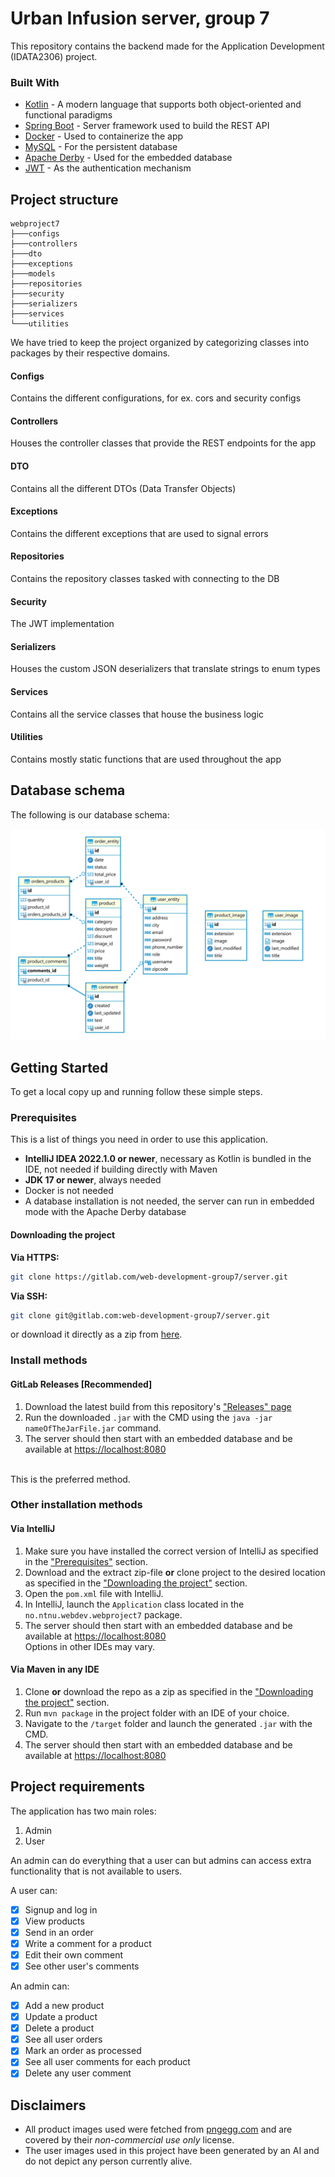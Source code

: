 # Urban Infusion server, group 7

This repository contains the backend made for the Application Development (IDATA2306) project.

### Built With
* [Kotlin](https://kotlinlang.org) - A modern language that supports both object-oriented and functional paradigms 
* [Spring Boot](https://spring.io/projects/spring-boot) - Server framework used to build the REST API
* [Docker](https://www.docker.com) - Used to containerize the app
* [MySQL](https://www.mysql.com) - For the persistent database
* [Apache Derby](https://db.apache.org/derby/) - Used for the embedded database
* [JWT](https://github.com/jwtk/jjwt) - As the authentication mechanism

## Project structure

```
webproject7
├───configs
├───controllers
├───dto
├───exceptions
├───models
├───repositories
├───security
├───serializers
├───services
└───utilities
```

We have tried to keep the project organized by categorizing classes into packages by their respective domains. 

#### Configs
Contains the different configurations, for ex. cors and security configs

#### Controllers
Houses the controller classes that provide the REST endpoints for the app

#### DTO
Contains all the different DTOs (Data Transfer Objects)

#### Exceptions
Contains the different exceptions that are used to signal errors

#### Repositories
Contains the repository classes tasked with connecting to the DB

#### Security
The JWT implementation

#### Serializers
Houses the custom JSON deserializers that translate strings to enum types

#### Services
Contains all the service classes that house the business logic

#### Utilities
Contains mostly static functions that are used throughout the app 

## Database schema

The following is our database schema:

<img src="assets/db-schema.svg" alt="An image of the database schema" width="700"/>

## Getting Started

To get a local copy up and running follow these simple steps.

### Prerequisites

This is a list of things you need in order to use this application.

* **IntelliJ IDEA 2022.1.0 or newer**, necessary as Kotlin is bundled in the IDE, not needed if building directly with Maven
* **JDK 17 or newer**, always needed
* Docker is not needed
* A database installation is not needed, the server can run in embedded mode with the Apache Derby database

#### Downloading the project

**Via HTTPS:**
```sh
git clone https://gitlab.com/web-development-group7/server.git
```
**Via SSH:**
```sh
git clone git@gitlab.com:web-development-group7/server.git
```
or download it directly as a zip from [here](https://gitlab.com/web-development-group7/server/-/archive/main/server-main.zip).

### Install methods

#### GitLab Releases [Recommended]

1. Download the latest build from this repository's ["Releases" page](https://gitlab.com/web-development-group7/server/-/releases)
2. Run the downloaded `.jar` with the CMD using the `java -jar nameOfTheJarFile.jar` command.
3. The server should then start with an embedded database and be available at [https://localhost:8080](https://localhost:8080)
<br>
This is the preferred method.

### Other installation methods

#### Via IntelliJ

1. Make sure you have installed the correct version of IntelliJ as specified in the ["Prerequisites"](#prerequisites) section.
2. Download and the extract zip-file **or** clone project to the desired location as specified in the ["Downloading the project"](#downloading-the-project) section.
3. Open the `pom.xml` file with IntelliJ.
4. In IntelliJ, launch the `Application` class located in the `no.ntnu.webdev.webproject7` package.
5. The server should then start with an embedded database and be available at [https://localhost:8080](https://localhost:8080)
   <br>
   Options in other IDEs may vary.

#### Via Maven in any IDE

1. Clone **or** download the repo as a zip as specified in the ["Downloading the project"](#downloading-the-project) section.
2. Run `mvn package` in the project folder with an IDE of your choice.
3. Navigate to the `/target` folder and launch the generated `.jar` with the CMD.
4. The server should then start with an embedded database and be available at [https://localhost:8080](https://localhost:8080)

## Project requirements

The application has two main roles:
1. Admin
2. User

An admin can do everything that a user can but admins can access extra functionality that is not available to users.

A user can:

* [x] Signup and log in
* [x] View products
* [x] Send in an order
* [x] Write a comment for a product
* [x] Edit their own comment
* [x] See other user's comments

An admin can:

* [x] Add a new product
* [x] Update a product
* [x] Delete a product
* [x] See all user orders
* [x] Mark an order as processed
* [x] See all user comments for each product
* [x] Delete any user comment

## Disclaimers

* All product images used were fetched from [pngegg.com](https://www.pngegg.com) and are covered by their _non-commercial use only_ license.
* The user images used in this project have been generated by an AI and do not depict any person currently alive.
